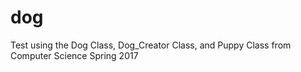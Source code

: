 # dog
Test using the Dog Class, Dog_Creator Class, and Puppy Class from Computer Science Spring 2017
